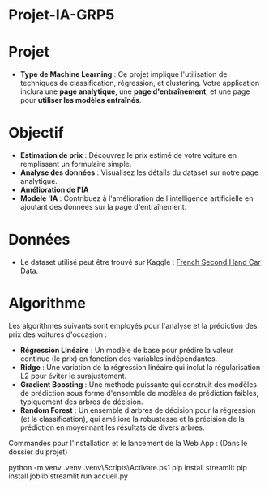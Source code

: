 # Projet-IA-GRP5


# Projet

- **Type de Machine Learning** : Ce projet implique l'utilisation de techniques de classification, régression, et clustering. Votre application inclura une **page analytique**, une **page d'entraînement**, et une page pour **utiliser les modèles entraînés**.

# Objectif

- **Estimation de prix** : Découvrez le prix estimé de votre voiture en remplissant un formulaire simple.
- **Analyse des données** : Visualisez les détails du dataset sur notre page analytique.
- **Amélioration de l'IA**
- **Modele 'IA** : Contribuez à l'amélioration de l'intelligence artificielle en ajoutant des données sur la page d'entraînement.

# Données

- Le dataset utilisé peut être trouvé sur Kaggle : [French Second Hand Car Data](https://www.kaggle.com/datasets/spicemix/french-second-hand-car/data).

# Algorithme

Les algorithmes suivants sont employés pour l'analyse et la prédiction des prix des voitures d'occasion :

- **Régression Linéaire** : Un modèle de base pour prédire la valeur continue (le prix) en fonction des variables indépendantes.
- **Ridge** : Une variation de la régression linéaire qui inclut la régularisation L2 pour éviter le surajustement.
- **Gradient Boosting** : Une méthode puissante qui construit des modèles de prédiction sous forme d'ensemble de modèles de prédiction faibles, typiquement des arbres de décision.
- **Random Forest** : Un ensemble d'arbres de décision pour la régression (et la classification), qui améliore la robustesse et la précision de la prédiction en moyennant les résultats de divers arbres.

 
Commandes pour l'installation et le lancement de la Web App : 
(Dans le dossier du projet)

python -m venv .venv
.venv\Scripts\Activate.ps1
pip install streamlit
pip install joblib
streamlit run accueil.py
